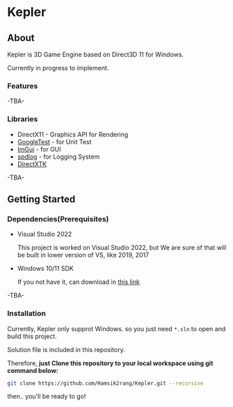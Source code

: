 # Kepler

## About

Kepler is 3D Game Engine based on Direct3D 11 for Windows.

Currently in progress to implement.

### Features

-TBA-

### Libraries
* DirectX11 - Graphics API for Rendering
* [GoogleTest](https://github.com/google/googletest) - for Unit Test
* [ImGui](https://github.com/ocornut/imgui) - for GUI
* [spdlog](https://github.com/gabime/spdlog) - for Logging System
* [DirectXTK](https://github.com/microsoft/DirectXTK)

-TBA-

## Getting Started

### Dependencies(Prerequisites)

* Visual Studio 2022

  This project is worked on Visual Studio 2022, but We are sure of that will be built in lower version of VS, like 2019, 2017 
  
* Windows 10/11 SDK

  If you not have it, can download in [this link](https://developer.microsoft.com/ko-kr/windows/downloads/sdk-archive/)

  

-TBA-

### Installation

Currently, Kepler only supprot Windows. so you just need `*.sln` to open and build this project.

Solution file is included in this repository. 

Therefore, **just Clone this repository to your local workspace using git command below:**

```bash
git clone https://github.com/Hamsik2rang/Kepler.git --recursive
```

then.. you'll be ready to go!

